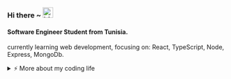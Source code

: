 
### Hi there ~ <img src="https://user-images.githubusercontent.com/1303154/88677602-1635ba80-d120-11ea-84d8-d263ba5fc3c0.gif" width="24px" alt="hi">

#### Software Engineer Student from Tunisia.




currently learning web development,
focusing on: React, TypeScript, Node, Express, MongoDb.

<details>
<summary>⚡️ More about my coding life</summary>
<br />

![Top Langs](https://github-readme-stats.vercel.app/api/top-langs/?username=macfim&layout=compact&hide=css,html)

![Zheeeng's github stats](https://github-readme-stats.vercel.app/api?username=macfim&count_private=true&show_icons=true&theme=onedark)

</details>

